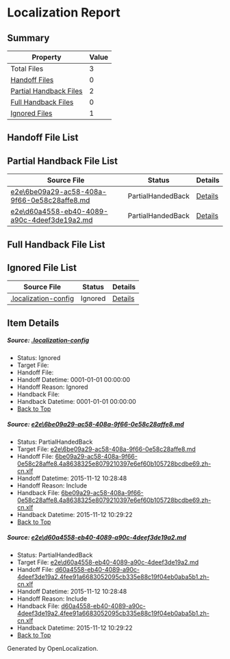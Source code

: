 # <a name='report-top'></a> Localization Report

## Summary
 Property | Value 
 -------- | ----- 
 Total Files | 3
[ Handoff Files ](#handoff-list)| 0
[ Partial Handback Files ](#partial-handback-list)| 2
[ Full Handback Files ](#full-handback-list)| 0
[ Ignored Files ](#ignored-list)| 1

## <a name='handoff-list'></a> Handoff File List

## <a name='partial-handback-list'></a> Partial Handback File List
 Source File | Status | Details 
 ----------- | ------ | ------- 
 [e2e\6be09a29-ac58-408a-9f66-0e58c28affe8.md](https://github.com/OpenLocalizationTest/oltest/blob/176780e8c152f494b4dbc06d5b8268e11300a2c7/e2e/6be09a29-ac58-408a-9f66-0e58c28affe8.md) | PartialHandedBack | [Details](#8c6676772d0d46e385649f1112bd9f806496eae21)
 [e2e\d60a4558-eb40-4089-a90c-4deef3de19a2.md](https://github.com/OpenLocalizationTest/oltest/blob/176780e8c152f494b4dbc06d5b8268e11300a2c7/e2e/d60a4558-eb40-4089-a90c-4deef3de19a2.md) | PartialHandedBack | [Details](#49b91821dfd06a1cbd7ee9188d1bf5f5017158a82)

## <a name='handback-list'></a> Full Handback File List

## <a name='ignored-list'></a> Ignored File List
 Source File | Status | Details 
 ----------- | ------ | ------- 
 [.localization-config](https://github.com/OpenLocalizationTest/oltest/blob/176780e8c152f494b4dbc06d5b8268e11300a2c7/.localization-config) | Ignored | [Details](#048a0e657b81f2e30d1cbef1ba533f0de3ca11c40)

## Item Details
##### <a name='048a0e657b81f2e30d1cbef1ba533f0de3ca11c40'></a> Source: [.localization-config](https://github.com/OpenLocalizationTest/oltest/blob/176780e8c152f494b4dbc06d5b8268e11300a2c7/.localization-config)
* Status: Ignored
* Target File: 
* Handoff File: 
* Handoff Datetime: 0001-01-01 00:00:00
* Handoff Reason: Ignored
* Handback File: 
* Handback Datetime: 0001-01-01 00:00:00
* [Back to Top](#report-top)

##### <a name='8c6676772d0d46e385649f1112bd9f806496eae21'></a> Source: [e2e\6be09a29-ac58-408a-9f66-0e58c28affe8.md](https://github.com/OpenLocalizationTest/oltest/blob/176780e8c152f494b4dbc06d5b8268e11300a2c7/e2e/6be09a29-ac58-408a-9f66-0e58c28affe8.md)
* Status: PartialHandedBack
* Target File: [e2e\6be09a29-ac58-408a-9f66-0e58c28affe8.md](https://github.com/OpenLocalizationTestOrg/oltest.zh-cn/blob/cfd5ee1d17fd68e906b519beb84a44de7c2ef874/e2e/6be09a29-ac58-408a-9f66-0e58c28affe8.md)
* Handoff File: [6be09a29-ac58-408a-9f66-0e58c28affe8.4a8638325e8079210397e6ef60b105728bcdbe69.zh-cn.xlf](https://github.com/OpenLocalizationTestOrg/olhandoff/blob/a70a84d0932970802ce71b058f362c03e3cf5a13/ol-handoff/OpenLocalizationTestOrg/oltest.zh-cn/yanz/6be09a29-ac58-408a-9f66-0e58c28affe8.4a8638325e8079210397e6ef60b105728bcdbe69.zh-cn.xlf)
* Handoff Datetime: 2015-11-12 10:28:48
* Handoff Reason: Include
* Handback File: [6be09a29-ac58-408a-9f66-0e58c28affe8.4a8638325e8079210397e6ef60b105728bcdbe69.zh-cn.xlf](https://github.com/OpenLocalizationTestOrg/olhandback/blob/bfae41f6854d2750e43e45bc981f1c1e29ca10e9/ol-handback/OpenLocalizationTestOrg/oltest.zh-cn/yanz/6be09a29-ac58-408a-9f66-0e58c28affe8.4a8638325e8079210397e6ef60b105728bcdbe69.zh-cn.xlf)
* Handback Datetime: 2015-11-12 10:29:22
* [Back to Top](#report-top)

##### <a name='49b91821dfd06a1cbd7ee9188d1bf5f5017158a82'></a> Source: [e2e\d60a4558-eb40-4089-a90c-4deef3de19a2.md](https://github.com/OpenLocalizationTest/oltest/blob/176780e8c152f494b4dbc06d5b8268e11300a2c7/e2e/d60a4558-eb40-4089-a90c-4deef3de19a2.md)
* Status: PartialHandedBack
* Target File: [e2e\d60a4558-eb40-4089-a90c-4deef3de19a2.md](https://github.com/OpenLocalizationTestOrg/oltest.zh-cn/blob/cfd5ee1d17fd68e906b519beb84a44de7c2ef874/e2e/d60a4558-eb40-4089-a90c-4deef3de19a2.md)
* Handoff File: [d60a4558-eb40-4089-a90c-4deef3de19a2.4fee91a6683052095cb335e88c19f04eb0aba5b1.zh-cn.xlf](https://github.com/OpenLocalizationTestOrg/olhandoff/blob/a70a84d0932970802ce71b058f362c03e3cf5a13/ol-handoff/OpenLocalizationTestOrg/oltest.zh-cn/yanz/d60a4558-eb40-4089-a90c-4deef3de19a2.4fee91a6683052095cb335e88c19f04eb0aba5b1.zh-cn.xlf)
* Handoff Datetime: 2015-11-12 10:28:48
* Handoff Reason: Include
* Handback File: [d60a4558-eb40-4089-a90c-4deef3de19a2.4fee91a6683052095cb335e88c19f04eb0aba5b1.zh-cn.xlf](https://github.com/OpenLocalizationTestOrg/olhandback/blob/bfae41f6854d2750e43e45bc981f1c1e29ca10e9/ol-handback/OpenLocalizationTestOrg/oltest.zh-cn/yanz/d60a4558-eb40-4089-a90c-4deef3de19a2.4fee91a6683052095cb335e88c19f04eb0aba5b1.zh-cn.xlf)
* Handback Datetime: 2015-11-12 10:29:22
* [Back to Top](#report-top)


Generated by OpenLocalization.

